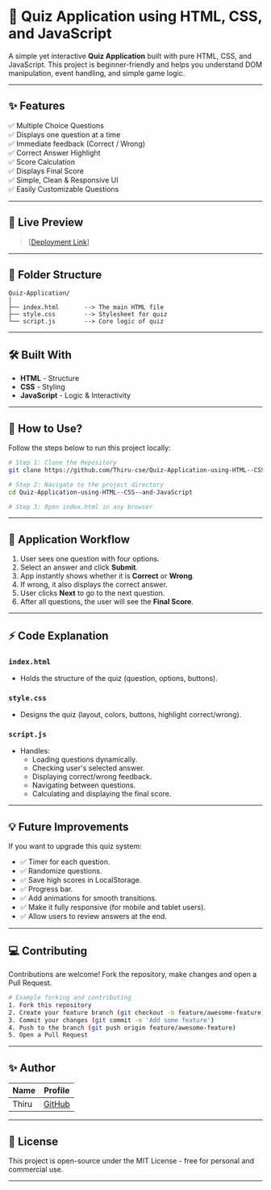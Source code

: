 # 🎯 Quiz Application using HTML, CSS, and JavaScript

A simple yet interactive **Quiz Application** built with pure HTML, CSS, and JavaScript. This project is beginner-friendly and helps you understand DOM manipulation, event handling, and simple game logic.

---

## ✨ Features

✅ Multiple Choice Questions  
✅ Displays one question at a time  
✅ Immediate feedback (Correct / Wrong)  
✅ Correct Answer Highlight  
✅ Score Calculation  
✅ Displays Final Score  
✅ Simple, Clean & Responsive UI  
✅ Easily Customizable Questions

---

## 📸 Live Preview

> [[Deployment Link](https://quiz-application-using-html-css-and-java-script.vercel.app/)]

---

## 📂 Folder Structure

```
Quiz-Application/
│
├── index.html       --> The main HTML file
├── style.css        --> Stylesheet for quiz
└── script.js        --> Core logic of quiz
```

---

## 🛠️ Built With

- **HTML** - Structure
- **CSS** - Styling
- **JavaScript** - Logic & Interactivity

---

## 🚦 How to Use?

Follow the steps below to run this project locally:

```bash
# Step 1: Clone the Repository
git clone https://github.com/Thiru-cse/Quiz-Application-using-HTML--CSS--and-JavaScript.git

# Step 2: Navigate to the project directory
cd Quiz-Application-using-HTML--CSS--and-JavaScript

# Step 3: Open index.html in any browser
```

---

## 📑 Application Workflow

1. User sees one question with four options.
2. Select an answer and click **Submit**.
3. App instantly shows whether it is **Correct** or **Wrong**.
4. If wrong, it also displays the correct answer.
5. User clicks **Next** to go to the next question.
6. After all questions, the user will see the **Final Score**.

---

## ⚡ Code Explanation

### `index.html`
- Holds the structure of the quiz (question, options, buttons).
  
### `style.css`
- Designs the quiz (layout, colors, buttons, highlight correct/wrong).

### `script.js`
- Handles:
    - Loading questions dynamically.
    - Checking user's selected answer.
    - Displaying correct/wrong feedback.
    - Navigating between questions.
    - Calculating and displaying the final score.

---

## 💡 Future Improvements

If you want to upgrade this quiz system:

- ✅ Timer for each question.
- ✅ Randomize questions.
- ✅ Save high scores in LocalStorage.
- ✅ Progress bar.
- ✅ Add animations for smooth transitions.
- ✅ Make it fully responsive (for mobile and tablet users).
- ✅ Allow users to review answers at the end.

---

## 💻 Contributing

Contributions are welcome! Fork the repository, make changes and open a Pull Request.

```bash
# Example forking and contributing
1. Fork this repository
2. Create your feature branch (git checkout -b feature/awesome-feature)
3. Commit your changes (git commit -m 'Add some feature')
4. Push to the branch (git push origin feature/awesome-feature)
5. Open a Pull Request
```

---

## ✨ Author

| Name  | Profile  |
|-------|----------|
| Thiru | [GitHub](https://github.com/Thiru-cse) |

---

## 📄 License

This project is open-source under the MIT License - free for personal and commercial use.

---
